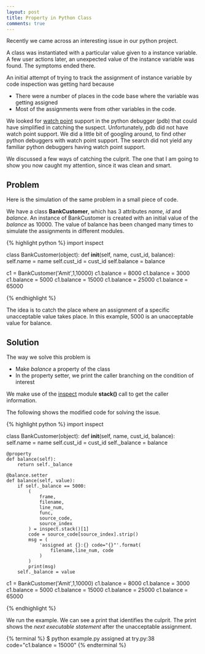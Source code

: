 ```yaml
---
layout: post
title: Property in Python Class
comments: true
---
```



Recently we came across an interesting issue in our python project.

A class was instantiated with a particular value given to a instance variable. A few user actions later, an unexpected value of the instance variable was found. The symptoms ended there.

An initial attempt of trying to track the assignment of instance variable by code inspection was getting hard because
* There were a number of places in the code base where the variable was getting assigned 
* Most of the assignments were from other variables in the code. 
    
We looked for <a href="https://sourceware.org/gdb/onlinedocs/gdb/Set-Watchpoints.html">watch point</a> support in the python debugger (pdb) that could have simplified in catching the suspect. Unfortunately, pdb did not have watch point support. We did a little bit of googling around, to find other python debuggers with watch point support. The search did not yield any familiar python debuggers having watch point support.

We discussed a few ways of catching the culprit. The one that I am going to show you now caught my attention, since it was clean and smart.

## Problem

Here is the simulation of the same problem in a small piece of code.

We have a class **BankCustomer**, which has 3 attributes *name*, *id* and *balance*. An instance of BankCustomer is created with an initial value of the *balance* as 10000. The value of balance has been changed many times to simulate the assignments in different modules.


{% highlight python %}
import inspect

class BankCustomer(object):
    def __init__(self, name, cust_id, balance):
        self.name = name
        self.cust_id = cust_id
        self.balance = balance


c1 = BankCustomer('Amit',1,10000)
c1.balance = 8000
c1.balance = 3000
c1.balance = 5000
c1.balance = 15000
c1.balance = 25000
c1.balance = 65000

{% endhighlight %}

The idea is to catch the place where an assignment of a specific unacceptable value takes place. In this example, 5000 is an unacceptable value for balance.

## Solution

The way we solve this problem is 

* Make *balance* a property of the class
* In the property setter, we print the caller branching on the condition of interest

We make use of the <a href="https://docs.python.org/2/library/inspect.html">inspect</a> module **stack()** call to get the caller information.

The following shows the modified code for solving the issue.

{% highlight python %}
import inspect

class BankCustomer(object):
    def __init__(self, name, cust_id, balance):
        self.name = name
        self.cust_id = cust_id
        self._balance = balance

    @property
    def balance(self):
        return self._balance

    @balance.setter
    def balance(self, value):
        if self._balance == 5000:
            (
                frame,
                filename,
                line_num, 
                func, 
                source_code,
                source_index
            ) = inspect.stack()[1]
            code = source_code[source_index].strip()
            msg = (
                'assigned at {}:{} code="{}"'.format(
                    filename,line_num, code
                )
            )
            print(msg)
        self._balance = value


c1 = BankCustomer('Amit',1,10000)
c1.balance = 8000
c1.balance = 3000
c1.balance = 5000
c1.balance = 15000
c1.balance = 25000
c1.balance = 65000

{% endhighlight %}

We run the example. We can see a print that identifies the culprit. The print shows the *next executable statement* after the unacceptable assignment.

{% terminal %}
$ python example.py
assigned at try.py:38 code="c1.balance = 15000"
{% endterminal %}
